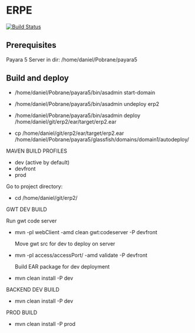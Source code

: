 ERPE
=====================

[![Build Status](https://travis-ci.org/masterdany88/erp2.svg?branch=master)](https://travis-ci.org/masterdany88/erp2) 

Prerequisites
-------------
Payara 5 Server in dir: /home/daniel/Pobrane/payara5

Build and deploy
-------------

 * /home/daniel/Pobrane/payara5/bin/asadmin start-domain
 * /home/daniel/Pobrane/payara5/bin/asadmin undeploy erp2
 * /home/daniel/Pobrane/payara5/bin/asadmin deploy /home/daniel/git/erp2/ear/target/erp2.ear 

 * cp /home/daniel/git/erp2/ear/target/erp2.ear /home/daniel/Pobrane/payara5/glassfish/domains/domain1/autodeploy/

MAVEN BUILD PROFILES
 * dev (active by default)
 * devfront
 * prod

Go to project directory:
 - cd /home/daniel/git/erp2/
 
GWT DEV BUILD
    
    
   Run gwt code server
 * mvn -pl webClient -amd clean gwt:codeserver -P devfront
    
    
   Move gwt src for dev to deploy on server
 * mvn -pl access/accessPort/ -amd validate -P devfront
    
    
   Build EAR package for dev deployment
 * mvn clean install -P dev

BACKEND DEV BUILD
 * mvn clean install -P dev

PROD BUILD
 * mvn clean install -P prod

